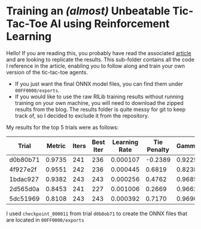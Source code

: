 # Training an *(almost)* Unbeatable Tic-Tac-Toe AI using Reinforcement Learning

Hello! If you are reading this, you probably have read the
associated [article](https://www.neuralnova.net/blog/rl-for-tic-tac-toe/introduction/)
and are looking to replicate the results.
This sub-folder contains all the code I reference in the article,
enabling you to follow along and train your own version of the tic-tac-toe agents.

* If you just want the final ONNX model files, you can find them under `00FF0000/exports`.
* If you would like to use the raw RlLib training results without running training on your
own machine, you will need to download the zipped results from the blog. 
The results folder is quite messy for git to keep track of, so I decided to exclude it
from the repository.

My results for the top 5 trials were as follows:

| Trial    | Metric | Iters | Best Iter | Learning Rate | Tie Penalty | Gamma  |
|----------|--------|-------|-----------|---------------|-------------|--------|
| d0b80b71 | 0.9735 | 241   | 236       | 0.000107      | -0.2389     | 0.9225 |
| 4f927e2f | 0.9551 | 242   | 236       | 0.000445      | 0.6819      | 0.8238 |
| 1bdac927 | 0.9382 | 243   | 243       | 0.000256      | 0.4762      | 0.9685 |
| 2d565d0a | 0.8453 | 241   | 227       | 0.001006      | 0.2669      | 0.9662 |
| 5dc51969 | 0.8108 | 243   | 243       | 0.000392      | 0.7170      | 0.9690 |

I used `checkpoint_000011` from trial `d0b8ob71` to create the ONNX files that are 
located in `00FF0000/exports`
